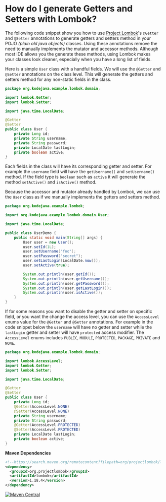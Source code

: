 # How do I generate Getters and Setters with Lombok? 

The following code snippet show you how to use [Project Lombok](https://projectlombok.org/)'s `@Getter` and `@Setter` annotations to generate getters and setters method in your POJO _(plain old java objects)_ classes. Using these annotations remove the need to manually implements the mutator and accessor methods. Although most IDE allows you the generate these methods, using Lombok makes your classes look cleaner, especially when you have a long list of fields.

Here is a simple `User` class with a handful fields. We will use the `@Getter` and `@Setter` annotations on the class level. This will generate the getters and setters method for any non-static fields in the class.

```java
package org.kodejava.example.lombok.domain;

import lombok.Getter;
import lombok.Setter;

import java.time.LocalDate;

@Getter
@Setter
public class User {
    private Long id;
    private String username;
    private String password;
    private LocalDate lastLogin;
    private boolean active;
}
```

Each fields in the class will have its corresponding getter and setter. For example the `username` field will have the `getUsername()` and `setUsername()` method. If the field type is `boolean` such as `active` it will generate the method `setActive()` and `isActive()` method.

Because the accessor and mutator already handled by Lombok, we can use the `User` class as if we manually implements the getters and setters method.

```java
package org.kodejava.example.lombok;

import org.kodejava.example.lombok.domain.User;

import java.time.LocalDate;

public class UserDemo {
    public static void main(String[] args) {
        User user = new User();
        user.setId(1L);
        user.setUsername("foo");
        user.setPassword("secret");
        user.setLastLogin(LocalDate.now());
        user.setActive(true);

        System.out.println(user.getId());
        System.out.println(user.getUsername());
        System.out.println(user.getPassword());
        System.out.println(user.getLastLogin());
        System.out.println(user.isActive());
    }
}
```

If for some reasons you want to disable the getter and setter on specific field, or you want the change the access level, you can use the `AccessLevel` enums value for the `@Getter` and `@Setter` annotations. For example in the code snippet below the `username` will have no getter and setter while the `lastLogin` getter and setter will have `protected` access modifier. The `AccessLevel` enums includes `PUBLIC`, `MODULE`, `PROTECTED`, `PACKAGE`, `PRIVATE` and `NONE`.

```java
package org.kodejava.example.lombok.domain;

import lombok.AccessLevel;
import lombok.Getter;
import lombok.Setter;

import java.time.LocalDate;

@Getter
@Setter
public class User {
    private Long id;
    @Getter(AccessLevel.NONE)
    @Setter(AccessLevel.NONE)
    private String username;
    private String password;
    @Getter(AccessLevel.PROTECTED)
    @Setter(AccessLevel.PROTECTED)
    private LocalDate lastLogin;
    private boolean active;
}
```

**Maven Dependencies**

```xml
<!--https://search.maven.org/remotecontent?filepath=org/projectlombok/lombok/1.18.4/lombok-1.18.4.jar-->
<dependency>
  <groupId>org.projectlombok</groupId>
  <artifactId>lombok</artifactId>
  <version>1.18.4</version>
</dependency>
```

[![Maven Central](https://img.shields.io/maven-central/v/org.projectlombok/lombok.svg?label=Maven%20Central)](https://search.maven.org/search?q=g:%22org.projectlombok%22%20AND%20a:%22lombok%22)
